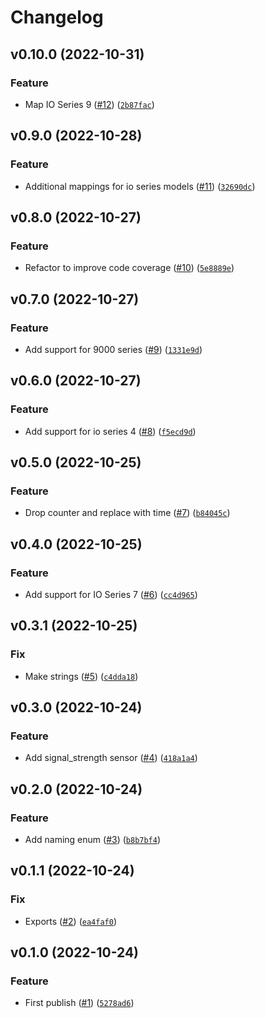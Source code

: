# Changelog

<!--next-version-placeholder-->

## v0.10.0 (2022-10-31)
### Feature
* Map IO Series 9 ([#12](https://github.com/Bluetooth-Devices/oralb-ble/issues/12)) ([`2b87fac`](https://github.com/Bluetooth-Devices/oralb-ble/commit/2b87facd73dbf8af5b244847c76a5f83e8a99144))

## v0.9.0 (2022-10-28)
### Feature
* Additional mappings for io series models ([#11](https://github.com/Bluetooth-Devices/oralb-ble/issues/11)) ([`32690dc`](https://github.com/Bluetooth-Devices/oralb-ble/commit/32690dc1c90e5344edd9e0f8c82828ebb787bc28))

## v0.8.0 (2022-10-27)
### Feature
* Refactor to improve code coverage ([#10](https://github.com/Bluetooth-Devices/oralb-ble/issues/10)) ([`5e8889e`](https://github.com/Bluetooth-Devices/oralb-ble/commit/5e8889ece3f45d1ade6bca6b76d66042e8b550ef))

## v0.7.0 (2022-10-27)
### Feature
* Add support for 9000 series ([#9](https://github.com/Bluetooth-Devices/oralb-ble/issues/9)) ([`1331e9d`](https://github.com/Bluetooth-Devices/oralb-ble/commit/1331e9dad8b290de93861d20a629e93925dcbca3))

## v0.6.0 (2022-10-27)
### Feature
* Add support for io series 4 ([#8](https://github.com/Bluetooth-Devices/oralb-ble/issues/8)) ([`f5ecd9d`](https://github.com/Bluetooth-Devices/oralb-ble/commit/f5ecd9d9619ca7c36c94cfec825d0e112f4bff72))

## v0.5.0 (2022-10-25)
### Feature
* Drop counter and replace with time ([#7](https://github.com/Bluetooth-Devices/oralb-ble/issues/7)) ([`b84045c`](https://github.com/Bluetooth-Devices/oralb-ble/commit/b84045c068435443770700387bf435c0d34f0f7a))

## v0.4.0 (2022-10-25)
### Feature
* Add support for IO Series 7 ([#6](https://github.com/Bluetooth-Devices/oralb-ble/issues/6)) ([`cc4d965`](https://github.com/Bluetooth-Devices/oralb-ble/commit/cc4d965ba5beff4d04ce3f9cdb0e32547c150160))

## v0.3.1 (2022-10-25)
### Fix
* Make strings ([#5](https://github.com/Bluetooth-Devices/oralb-ble/issues/5)) ([`c4dda18`](https://github.com/Bluetooth-Devices/oralb-ble/commit/c4dda1887a08b5a97aefa6ca1b21b14d5933725a))

## v0.3.0 (2022-10-24)
### Feature
* Add signal_strength sensor ([#4](https://github.com/Bluetooth-Devices/oralb-ble/issues/4)) ([`418a1a4`](https://github.com/Bluetooth-Devices/oralb-ble/commit/418a1a4f951e4f26bc8dce2c75a46366e158eb00))

## v0.2.0 (2022-10-24)
### Feature
* Add naming enum ([#3](https://github.com/Bluetooth-Devices/oralb-ble/issues/3)) ([`b8b7bf4`](https://github.com/Bluetooth-Devices/oralb-ble/commit/b8b7bf445d72128121cddf77fc8c4fad2f4bc918))

## v0.1.1 (2022-10-24)
### Fix
* Exports ([#2](https://github.com/Bluetooth-Devices/oralb-ble/issues/2)) ([`ea4faf0`](https://github.com/Bluetooth-Devices/oralb-ble/commit/ea4faf098171b8f1fa1f6c6ceaae25c1739785db))

## v0.1.0 (2022-10-24)
### Feature
* First publish ([#1](https://github.com/Bluetooth-Devices/oralb-ble/issues/1)) ([`5278ad6`](https://github.com/Bluetooth-Devices/oralb-ble/commit/5278ad6e412d0dff427dc18ce05010b31fc76ff7))

